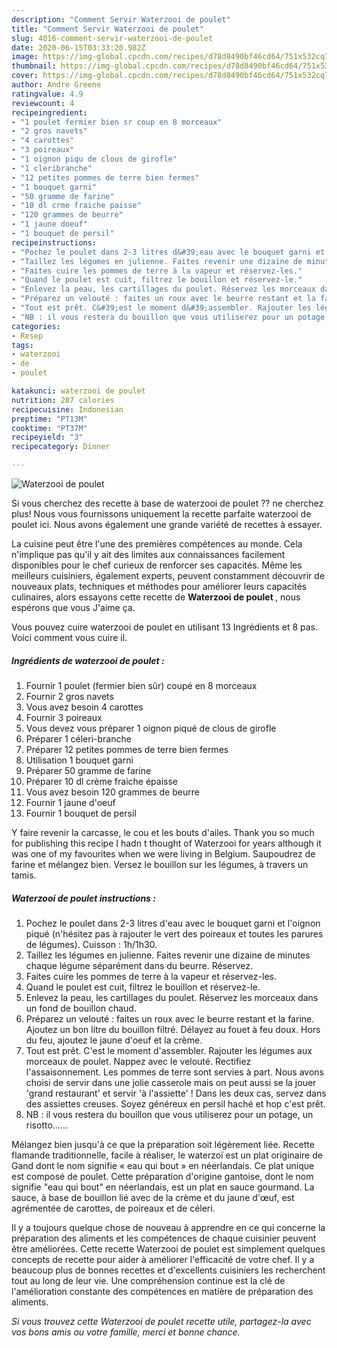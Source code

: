```yaml
---
description: "Comment Servir Waterzooi de poulet"
title: "Comment Servir Waterzooi de poulet"
slug: 4016-comment-servir-waterzooi-de-poulet
date: 2020-06-15T03:33:20.982Z
image: https://img-global.cpcdn.com/recipes/d78d8490bf46cd64/751x532cq70/waterzooi-de-poulet-photo-principale-de-la-recette.jpg
thumbnail: https://img-global.cpcdn.com/recipes/d78d8490bf46cd64/751x532cq70/waterzooi-de-poulet-photo-principale-de-la-recette.jpg
cover: https://img-global.cpcdn.com/recipes/d78d8490bf46cd64/751x532cq70/waterzooi-de-poulet-photo-principale-de-la-recette.jpg
author: Andre Greene
ratingvalue: 4.9
reviewcount: 4
recipeingredient:
- "1 poulet fermier bien sr coup en 8 morceaux"
- "2 gros navets"
- "4 carottes"
- "3 poireaux"
- "1 oignon piqu de clous de girofle"
- "1 cleribranche"
- "12 petites pommes de terre bien fermes"
- "1 bouquet garni"
- "50 gramme de farine"
- "10 dl crme fraiche paisse"
- "120 grammes de beurre"
- "1 jaune doeuf"
- "1 bouquet de persil"
recipeinstructions:
- "Pochez le poulet dans 2-3 litres d&#39;eau avec le bouquet garni et l&#39;oignon piqué (n&#39;hésitez pas à rajouter le vert des poireaux et toutes les parures de légumes). Cuisson : 1h/1h30."
- "Taillez les légumes en julienne. Faites revenir une dizaine de minutes chaque légume séparément dans du beurre. Réservez."
- "Faites cuire les pommes de terre à la vapeur et réservez-les."
- "Quand le poulet est cuit, filtrez le bouillon et réservez-le."
- "Enlevez la peau, les cartillages du poulet. Réservez les morceaux dans un fond de bouillon chaud."
- "Préparez un velouté : faites un roux avec le beurre restant et la farine. Ajoutez un bon litre du bouillon filtré. Délayez au fouet à feu doux. Hors du feu, ajoutez le jaune d&#39;oeuf et la crème."
- "Tout est prêt. C&#39;est le moment d&#39;assembler. Rajouter les légumes aux morceaux de poulet. Nappez avec le velouté. Rectifiez l&#39;assaisonnement. Les pommes de terre sont servies à part. Nous avons choisi de servir dans une jolie casserole mais on peut aussi se la jouer &#39;grand restaurant&#39; et servir &#39;à l&#39;assiette&#39; ! Dans les deux cas, servez dans des assiettes creuses. Soyez généreux en persil haché et hop c&#39;est prêt."
- "NB : il vous restera du bouillon que vous utiliserez pour un potage, un risotto......"
categories:
- Resep
tags:
- waterzooi
- de
- poulet

katakunci: waterzooi de poulet 
nutrition: 287 calories
recipecuisine: Indonesian
preptime: "PT13M"
cooktime: "PT37M"
recipeyield: "3"
recipecategory: Dinner

---
```



![Waterzooi de poulet](https://img-global.cpcdn.com/recipes/d78d8490bf46cd64/751x532cq70/waterzooi-de-poulet-photo-principale-de-la-recette.jpg)

Si vous cherchez des recette à base de waterzooi de poulet ?? ne cherchez plus! Nous vous fournissons uniquement la recette parfaite waterzooi de poulet ici. Nous avons également une grande variété de recettes à essayer.

La cuisine peut être l'une des premières compétences au monde. Cela n'implique pas qu'il y ait des limites aux connaissances facilement disponibles pour le chef curieux de renforcer ses capacités. Même les meilleurs cuisiniers, également experts, peuvent constamment découvrir de nouveaux plats, techniques et méthodes pour améliorer leurs capacités culinaires, alors essayons cette recette de <strong> Waterzooi de poulet </strong>, nous espérons que vous J'aime ça.

<!--inarticleads1-->

Vous pouvez cuire waterzooi de poulet en utilisant 13 Ingrédients et 8 pas. Voici comment vous cuire il.

##### Ingrédients de waterzooi de poulet :

1. Fournir 1 poulet (fermier bien sûr) coupé en 8 morceaux
1. Fournir 2 gros navets
1. Vous avez besoin 4 carottes
1. Fournir 3 poireaux
1. Vous devez vous préparer 1 oignon piqué de clous de girofle
1. Préparer 1 céleri-branche
1. Préparer 12 petites pommes de terre bien fermes
1. Utilisation 1 bouquet garni
1. Préparer 50 gramme de farine
1. Préparer 10 dl crème fraiche épaisse
1. Vous avez besoin 120 grammes de beurre
1. Fournir 1 jaune d&#39;oeuf
1. Fournir 1 bouquet de persil


Y faire revenir la carcasse, le cou et les bouts d&#39;ailes. Thank you so much for publishing this recipe I hadn t thought of Waterzooi for years although it was one of my favourites when we were living in Belgium. Saupoudrez de farine et mélangez bien. Versez le bouillon sur les légumes, à travers un tamis. 

<!--inarticleads2-->

##### Waterzooi de poulet instructions :

1. Pochez le poulet dans 2-3 litres d&#39;eau avec le bouquet garni et l&#39;oignon piqué (n&#39;hésitez pas à rajouter le vert des poireaux et toutes les parures de légumes). Cuisson : 1h/1h30.
1. Taillez les légumes en julienne. Faites revenir une dizaine de minutes chaque légume séparément dans du beurre. Réservez.
1. Faites cuire les pommes de terre à la vapeur et réservez-les.
1. Quand le poulet est cuit, filtrez le bouillon et réservez-le.
1. Enlevez la peau, les cartillages du poulet. Réservez les morceaux dans un fond de bouillon chaud.
1. Préparez un velouté : faites un roux avec le beurre restant et la farine. Ajoutez un bon litre du bouillon filtré. Délayez au fouet à feu doux. Hors du feu, ajoutez le jaune d&#39;oeuf et la crème.
1. Tout est prêt. C&#39;est le moment d&#39;assembler. Rajouter les légumes aux morceaux de poulet. Nappez avec le velouté. Rectifiez l&#39;assaisonnement. Les pommes de terre sont servies à part. Nous avons choisi de servir dans une jolie casserole mais on peut aussi se la jouer &#39;grand restaurant&#39; et servir &#39;à l&#39;assiette&#39; ! Dans les deux cas, servez dans des assiettes creuses. Soyez généreux en persil haché et hop c&#39;est prêt.
1. NB : il vous restera du bouillon que vous utiliserez pour un potage, un risotto......


Mélangez bien jusqu&#39;à ce que la préparation soit légèrement liée. Recette flamande traditionnelle, facile à réaliser, le waterzoï est un plat originaire de Gand dont le nom signifie « eau qui bout » en néerlandais. Ce plat unique est composé de poulet. Cette préparation d&#39;origine gantoise, dont le nom signifie &#34;eau qui bout&#34; en néerlandais, est un plat en sauce gourmand. La sauce, à base de bouillon lié avec de la crème et du jaune d&#39;œuf, est agrémentée de carottes, de poireaux et de céleri. 

<!--inarticleads1-->

<p>
Il y a toujours quelque chose de nouveau à apprendre en ce qui concerne la préparation des aliments et les compétences de chaque cuisinier peuvent être améliorées. Cette recette Waterzooi de poulet est simplement quelques concepts de recette pour aider à améliorer l'efficacité de votre chef. Il y a beaucoup plus de bonnes recettes et d'excellents cuisiniers les recherchent tout au long de leur vie. Une compréhension continue est la clé de l'amélioration constante des compétences en matière de préparation des aliments.
</p>

<p>
<i>Si vous trouvez cette Waterzooi de poulet recette utile, partagez-la avec vos bons amis ou votre famille, merci et bonne chance.</i>
</p>
